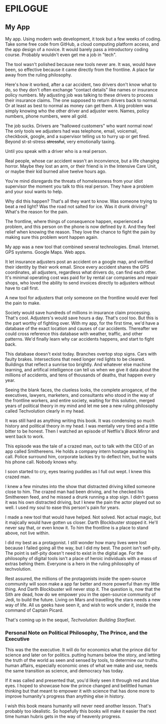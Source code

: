 
# EPILOGUE

## My App

My app. Using modern web development, it took but a few weeks of coding. Take some free code from GitHub, a cloud computing platform access, and the app design of a novice. It would barely pass a introductory coding course. Probably wouldn't even get me a job in "tech".

The tool wasn't polished because new tools never are. It was, would have been, so effective because it came directly from the frontline. A place far away from the ruling philosophy.

Here's how it worked, after a car accident, two drivers don't know what to do, so they don't often exchange "contact details" like names or insurance policy numbers. My adjusting job was talking to these drivers to process their insurance claims. The one supposed to return drivers back to normal. Or at least as best to normal as money can get them. A big problem was simply knowing who the other driver and adjuster were. Names, policy numbers, phone numbers, were all gold.

The job sucks. Drivers are "hallowed customers" who want normal now! The only tools we adjusters had was telephone, email, voicemail, checkbook, google, and a supervisor telling us to hurry up or get fired. Beyond st-st-stress ~~stressful~~, very emotionally taxing.

Until you speak with a driver who is a real person.

Real people, whose car accident wasn't an inconvience, but a life changing horror. Maybe they lost an arm, or their friend is in the Intensive Care Unit, or maybe their kid burned alive twelve hours ago.

You're mind disregards the threats of homelessness from your idiot supervisor the moment you talk to this real person. They have a problem and your soul wants to help.

Why did this happen? That's all they want to know. Was someone trying to beat a red light? Was the road not salted for ice. Was it drunk driving? What's the reason for the pain.

The frontline, where things of consequence happen, experienced a problem, and this person on the phone is now defined by it. And they feel relief when knowing the reason. They love the chance to fight the pain by making sure this problem wont happen again.

My app was a new tool that combined several technologies. Email. Internet. GPS systems. Google Maps. Web apps.

It let insurance adjusters post an accident on a google map, and verified their identity by their work email. Since every accident shares the GPS coordinates, all adjusters, regardless what drivers do, can find each other. It's minimal operating cost was paid for by rental car companies and repair shops, who loved the ability to send invoices directly to adjusters without have to call first.

A new tool for adjusters that only someone on the frontline would ever feel the pain to make.

Society would save hundreds of millions in insurance claim processing. That's cool. Adjusters's would save hours a day. That's cool too. But this is the part worthy of fighting over. With my app, for the first time, we'd have a database of the exact location and causes of car accidents. Thereafter we could cross reference this database with weather, traffic, and other patterns. We'd finally learn why car accidents happens, and start to fight back.

This database doesn't exist today. Branches overtop stop signs. Cars with faulty brakes. Intersections that need longer red lights to be cleared. Buildings that reflect a sunrise too brightly. And whatever else machine learning, and artifical intelligence can tell us when we give it data about the millions of accidents, and tens of thousands of deaths, that happen every year.

Seeing the blank faces, the clueless looks, the complete arrogance, of the executives, lawyers, marketers, and consultants who stood in the way of the frontline workers, and entire society, waiting for this solution, merged years of political theory in my mind and let me see a new ruling philosophy called Techvolution clearly in my head.

It was still hard as anything writing this book. It was condensing so much history and political theory in my head. I was mentally very tired and a little bitter to be honest. Then I watched an episode of Netflix's _Black Mirror_ and went back to work.

This episode was the tale of a crazed man, out to talk with the CEO of an app called Smithereens. He holds a company intern hostage awaiting his call. Police surround him, corporate lackies try to deflect him, but he waits his phone call. Nobody knows why.

I soon started to cry, eyes tearing puddles as I full out wept. I knew this crazed man.

I knew a few minutes into the show that distracted driving killed someone close to him. The crazed man had been driving, and he checked his Smithereen feed, and he missed a drunk running a stop sign. I didn't guess it was his own distracted driving, but I knew the pain the actor played out so well. I used my soul to ease this person's pain for years.

I made a new tool that would have helped. Not solved. Not actual magic, but it majically would have gotten us closer. Darth Blockbuster stopped it. He'll never say that, or even know it. To him the frontline is a place to stand above, not live within.

I did my best as a protagonist. I still wonder how many lives were lost because I failed going all the way, but I did my best. The point isn't self-pity. The point is self-pity doesn't need to exist in the digital age. For the philosophy of digital tools isn't a place of heroic individuals with a mass of extras behing them. Everyone is a hero in the ruling philosophy of techvolution.

Rest assured, the millions of the protagonists inside the open-source community will soon make a app far better and more powerful than my little thing. And Darth Blockbuster will never stop it. The question is, now that the Sith are dead, how do we empower you in the open-source community of Jedi, to build the future. Living on Mars and travelling the stars needs a new way of life. All us geeks have seen it, and wish to work under it, inside the command of Captain Picard.

That's coming up in the sequel, _Techvolution: Building Starfleet_.

### Personal Note on Political Philosophy, The Prince, and the Executive

This was the the executive. It will do for economics what the prince did for science and later on for politics. putting humans below the story, and letting the truth of the world as seen and sensed by tools, to determine our truths. human affairs, especially economic ones of what we make and use, needs the same transition as science, and democracy has today.

If it was called and presented that, you'd likely seen it through red and blue eyes. I hoped to showcase how the prince changed and belittled human thinking but that meant to empower it with science that has done more to improve humanity's progress than anything else in history.

I wish this book means humanity will never need another lesson. That's probably too idealistic. So hopefully this books will make it easier the next time human hubris gets in the way of heavenly progress.
